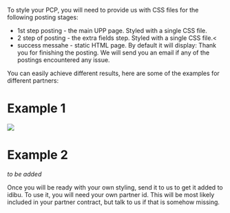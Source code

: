 To style your PCP, you will need to provide us with CSS files for the following posting stages:
<ul>
<li>1st step posting - the main UPP page. Styled with a single CSS file.</li>
<li>2 step of posting - the extra fields step. Styled with a single CSS file.<</li>
<li>success messahe - static HTML page. By default it will display: Thank you for finishing the posting. We will send you an email if any of the postings encountered any issue.</li>
</ul>
You can easily achieve different results, here are some of the examples for different partners:

<h1>Example 1</h1>

<img src="http://www.idibu.com/images/stories/Portal_logos/upppcpex1.png" />


<h1>Example 2</h1>
<i>to be added</i>

Once you will be ready with your own styling, send it to us to get it added to idibu. To use it, you will need your own partner id. This will be most likely included in your partner contract, but talk to us if that is somehow missing.
